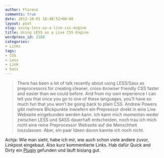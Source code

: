 ```yaml
---
author: Florenz
comments: true
date: 2012-10-01 18:48:52+00:00
layout: post
slug: using-less-as-a-live-css-engine
title: Using LESS as a Live CSS Engine
wordpress_id: 2108
categories:
- Links
tags:
- CSS
- Less
- Link
- Sass
---
```


> 
  
> 
> There has been a lot of talk recently about using LESS/Sass as preprocessors for creating cleaner, cross-browser friendly CSS faster and easier than we could before. And from my own experience I can tell you that once you go to one of these languages, you’ll have so much fun that you won’t be going back to plain CSS. Andrew Powers gibt mehrere Blickpunkte inwiefern ein Prepressor direkt in eine Live Webseite eingebunden werden kann. Ich kann mich momentan weder zwischen LESS und SASS dauerhaft entscheiden, noch trau ich mich nicht eine reine Preprocessor Webseite auf die Menschheit loszulassen. Aber, ein paar Ideen davon kannte ich noch nicht.
> 
> 






Achja: Wie man sieht, habe ich mir, wie auch schon viele andere zuvor, Linkpost eingebaut. Also kurz kommentierte Links. Hab dafür Quick and Dirty ein [Plugin](http://wordpress.org/extend/plugins/daring-fireball-linked-list/) gefunden und läuft bislang gut.



